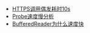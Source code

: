 * [HTTPS调用偶发耗时10s](troubleshooting/https-idle.md)
* [Probe速度慢分析](troubleshooting/probe-slow.md)
* [BufferedReader为什么速度快](troubleshooting/buffered-reader.md)

